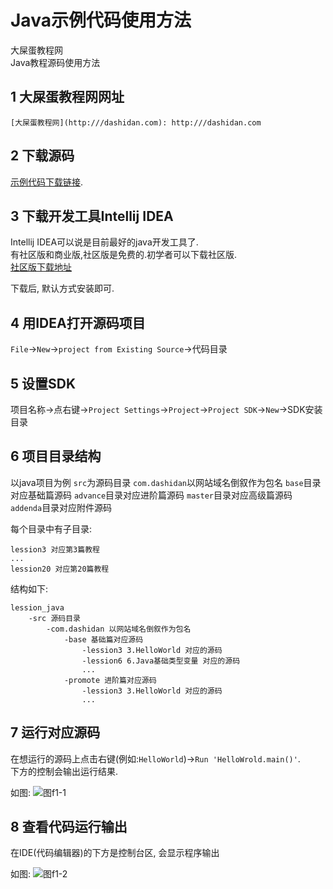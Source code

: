 Java示例代码使用方法
===

<div class="jumbotron">
<p>大屎蛋教程网<br>
   Java教程源码使用方法</p>  
</div>


1 大屎蛋教程网网址
---

    [大屎蛋教程网](http:///dashidan.com): http:///dashidan.com
    
2 下载源码
---

[示例代码下载链接](https://github.com/zflh/lession_java/archive/master.zip).

3 下载开发工具Intellij IDEA   
---

Intellij IDEA可以说是目前最好的java开发工具了.   
有社区版和商业版,社区版是免费的.初学者可以下载社区版.   
[社区版下载地址](https://download.jetbrains.com/idea/ideaIC-2017.2.3.exe)

下载后, 默认方式安装即可.

4 用IDEA打开源码项目
---

`File`->`New`->`project from Existing Source`->代码目录

5 设置SDK
---

项目名称->点右键->`Project Settings`->`Project`->`Project SDK`->`New`->SDK安装目录
   
6 项目目录结构
---

以java项目为例
`src`为源码目录
`com.dashidan`以网站域名倒叙作为包名
`base`目录对应基础篇源码
`advance`目录对应进阶篇源码
`master`目录对应高级篇源码
`addenda`目录对应附件源码

每个目录中有子目录:   

	lession3 对应第3篇教程
	...
	lession20 对应第20篇教程

结构如下:

	lession_java
	    -src 源码目录
	        -com.dashidan 以网站域名倒叙作为包名
                -base 基础篇对应源码
                    -lession3 3.HelloWorld 对应的源码
                    -lession6 6.Java基础类型变量 对应的源码
                    ...
                -promote 进阶篇对应源码
                    -lession3 3.HelloWorld 对应的源码
                    ...
                    
		
7 运行对应源码
---

在想运行的源码上点击右键(例如:`HelloWorld`)->`Run 'HelloWrold.main()'`.   
下方的控制会输出运行结果.   

如图:
![图f1-1](http://dashidan.com/img/java/addenda/f1-1.png)

8 查看代码运行输出
---

在IDE(代码编辑器)的下方是控制台区, 会显示程序输出

如图:
![图f1-2](http://dashidan.com/img/java/addenda/f1-2.png)